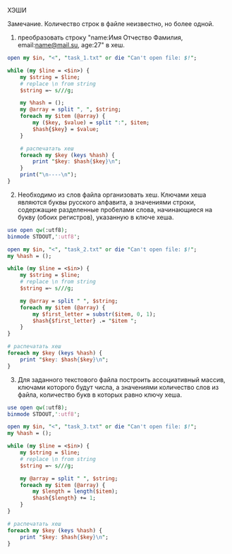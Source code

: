 ХЭШИ

Замечание. Количество строк в файле неизвестно, но более одной.

1. преобразовать строку "name:Имя Отчество Фамилия, email:name@mail.su, age:27" в хеш.
```perl
open my $in, "<", "task_1.txt" or die "Can't open file: $!";

while (my $line = <$in>) {
	my $string = $line;
	# replace \n from string
	$string =~ s///g;

	my %hash = ();
	my @array = split ", ", $string;
	foreach my $item (@array) {
		my ($key, $value) = split ":", $item;
		$hash{$key} = $value;
	}

	# распечатать хеш
	foreach my $key (keys %hash) {
		print "$key: $hash{$key}\n";
	}
	print("\n----\n");
}

```


2. Необходимо из слов файла организовать хеш. Ключами хеша являются буквы русского алфавита, а значениями строки, содержащие разделенные пробелами слова, начинающиеся на букву (обоих регистров), указанную в ключе хеша.
```perl
use open qw(:utf8);
binmode STDOUT,':utf8';

open my $in, "<", "task_2.txt" or die "Can't open file: $!";
my %hash = ();

while (my $line = <$in>) {
	my $string = $line;
	# replace \n from string
	$string =~ s///g;

	my @array = split " ", $string;
	foreach my $item (@array) {
		my $first_letter = substr($item, 0, 1);
		$hash{$first_letter} .= "$item ";
	}
}

# распечатать хеш
foreach my $key (keys %hash) {
	print "$key: $hash{$key}\n";
}
```


3. Для  заданного текстового файла построить ассоциативный массив, ключами которого будут числа, а значениями количество  слов из файла, количество букв в которых равно ключу хеша.
```perl
use open qw(:utf8);
binmode STDOUT,':utf8';

open my $in, "<", "task_3.txt" or die "Can't open file: $!";
my %hash = ();

while (my $line = <$in>) {
	my $string = $line;
	# replace \n from string
	$string =~ s///g;

	my @array = split " ", $string;
	foreach my $item (@array) {
		my $length = length($item);
		$hash{$length} += 1;
	}
}

# распечатать хеш
foreach my $key (keys %hash) {
	print "$key: $hash{$key}\n";
}
```

